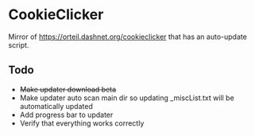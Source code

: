 # CookieClicker
Mirror of https://orteil.dashnet.org/cookieclicker that has an auto-update script.

## Todo

- ~~Make updater download beta~~
- Make updater auto scan main dir so updating _miscList.txt will be automatically updated
- Add progress bar to updater
- Verify that everything works correctly 

